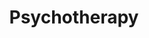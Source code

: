 ---
type: about
cascade:
  headless: true
description: |
  Seattle Psychotherapy
show_header: true
sidebar_left: false
title: Psychotherapy
---